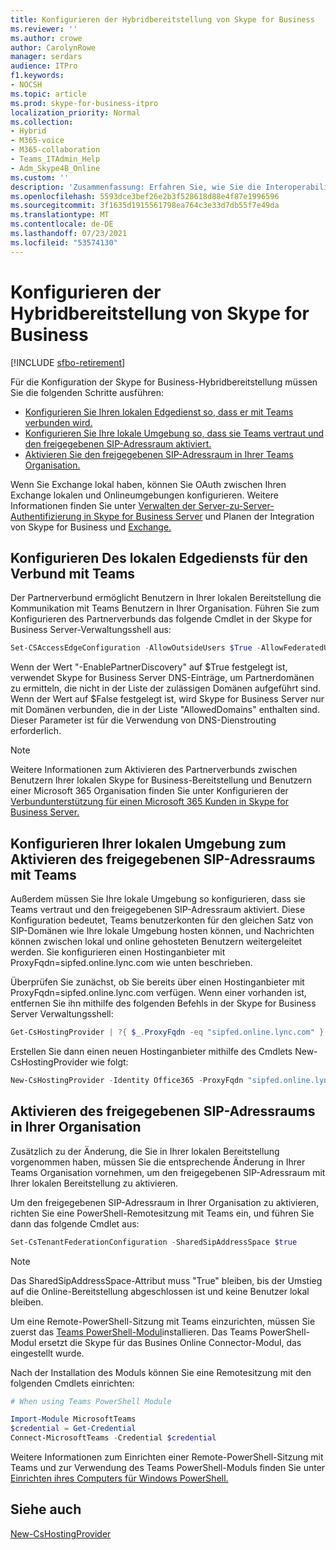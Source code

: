 ```yaml
---
title: Konfigurieren der Hybridbereitstellung von Skype for Business
ms.reviewer: ''
ms.author: crowe
author: CarolynRowe
manager: serdars
audience: ITPro
f1.keywords:
- NOCSH
ms.topic: article
ms.prod: skype-for-business-itpro
localization_priority: Normal
ms.collection:
- Hybrid
- M365-voice
- M365-collaboration
- Teams_ITAdmin_Help
- Adm_Skype4B_Online
ms.custom: ''
description: 'Zusammenfassung: Erfahren Sie, wie Sie die Interoperabilität zwischen Ihrer lokalen Bereitstellung und Teams konfigurieren.'
ms.openlocfilehash: 5593dce3bef26e2b3f528618d88e4f87e1996596
ms.sourcegitcommit: 3f1635d1915561798ea764c3e33d7db55f7e49da
ms.translationtype: MT
ms.contentlocale: de-DE
ms.lasthandoff: 07/23/2021
ms.locfileid: "53574130"
---
```

# <a name="configure-skype-for-business-hybrid"></a>Konfigurieren der Hybridbereitstellung von Skype for Business

[!INCLUDE [sfbo-retirement](../../Hub/includes/sfbo-retirement.md)]

Für die Konfiguration der Skype for Business-Hybridbereitstellung müssen Sie die folgenden Schritte ausführen:

- [Konfigurieren Sie Ihren lokalen Edgedienst so, dass er mit Teams verbunden wird.](#configure-your-on-premises-edge-service-to-federate-with-teams)
- [Konfigurieren Sie Ihre lokale Umgebung so, dass sie Teams vertraut und den freigegebenen SIP-Adressraum aktiviert.](#configure-your-on-premises-environment-to-enable-shared-sip-address-space-with-teams)
- [Aktivieren Sie den freigegebenen SIP-Adressraum in Ihrer Teams Organisation.](#enable-shared-sip-address-space-in-your-organization)

Wenn Sie Exchange lokal haben, können Sie OAuth zwischen Ihren Exchange lokalen und Onlineumgebungen konfigurieren. Weitere Informationen finden Sie unter [Verwalten der Server-zu-Server-Authentifizierung in Skype for Business Server](../../SfbServer/manage/authentication/server-to-server-and-partner-applications.md) und Planen der Integration von Skype for Business und [Exchange.](../../SfbServer/plan-your-deployment/integrate-with-exchange/integrate-with-exchange.md#feature_support) 
  
## <a name="configure-your-on-premises-edge-service-to-federate-with-teams"></a>Konfigurieren Des lokalen Edgediensts für den Verbund mit Teams

Der Partnerverbund ermöglicht Benutzern in Ihrer lokalen Bereitstellung die Kommunikation mit Teams Benutzern in Ihrer Organisation. Führen Sie zum Konfigurieren des Partnerverbunds das folgende Cmdlet in der Skype for Business Server-Verwaltungsshell aus:
  
```PowerShell
Set-CSAccessEdgeConfiguration -AllowOutsideUsers $True -AllowFederatedUsers $True -EnablePartnerDiscovery $True -UseDnsSrvRouting
```

Wenn der Wert "-EnablePartnerDiscovery" auf $True festgelegt ist, verwendet Skype for Business Server DNS-Einträge, um Partnerdomänen zu ermitteln, die nicht in der Liste der zulässigen Domänen aufgeführt sind. Wenn der Wert auf $False festgelegt ist, wird Skype for Business Server nur mit Domänen verbunden, die in der Liste "AllowedDomains" enthalten sind. Dieser Parameter ist für die Verwendung von DNS-Dienstrouting erforderlich.

> [!NOTE]
> Weitere Informationen zum Aktivieren des Partnerverbunds zwischen Benutzern Ihrer lokalen Skype for Business-Bereitstellung und Benutzern einer Microsoft 365 Organisation finden Sie unter Konfigurieren der [Verbundunterstützung für einen Microsoft 365 Kunden in Skype for Business Server.](../../SfbServer/manage/federation-and-external-access/federation-support/configuring-federation-support.md)


## <a name="configure-your-on-premises-environment-to-enable-shared-sip-address-space-with-teams"></a>Konfigurieren Ihrer lokalen Umgebung zum Aktivieren des freigegebenen SIP-Adressraums mit Teams

Außerdem müssen Sie Ihre lokale Umgebung so konfigurieren, dass sie Teams vertraut und den freigegebenen SIP-Adressraum aktiviert. Diese Konfiguration bedeutet, Teams benutzerkonten für den gleichen Satz von SIP-Domänen wie Ihre lokale Umgebung hosten können, und Nachrichten können zwischen lokal und online gehosteten Benutzern weitergeleitet werden. Sie konfigurieren einen Hostinganbieter mit ProxyFqdn=sipfed.online.lync.com wie unten beschrieben.

Überprüfen Sie zunächst, ob Sie bereits über einen Hostinganbieter mit ProxyFqdn=sipfed.online.lync.com verfügen. Wenn einer vorhanden ist, entfernen Sie ihn mithilfe des folgenden Befehls in der Skype for Business Server Verwaltungsshell:

```PowerShell
Get-CsHostingProvider | ?{ $_.ProxyFqdn -eq "sipfed.online.lync.com" } | Remove-CsHostingProvider
```

Erstellen Sie dann einen neuen Hostinganbieter mithilfe des Cmdlets New-CsHostingProvider wie folgt: 

```PowerShell
New-CsHostingProvider -Identity Office365 -ProxyFqdn "sipfed.online.lync.com" -Enabled $true -EnabledSharedAddressSpace $true -HostsOCSUsers $true -VerificationLevel UseSourceVerification -IsLocal $false -AutodiscoverUrl https://webdir.online.lync.com/Autodiscover/AutodiscoverService.svc/root 
```

 ## <a name="enable-shared-sip-address-space-in-your-organization"></a>Aktivieren des freigegebenen SIP-Adressraums in Ihrer Organisation
  
Zusätzlich zu der Änderung, die Sie in Ihrer lokalen Bereitstellung vorgenommen haben, müssen Sie die entsprechende Änderung in Ihrer Teams Organisation vornehmen, um den freigegebenen SIP-Adressraum mit Ihrer lokalen Bereitstellung zu aktivieren.  

Um den freigegebenen SIP-Adressraum in Ihrer Organisation zu aktivieren, richten Sie eine PowerShell-Remotesitzung mit Teams ein, und führen Sie dann das folgende Cmdlet aus:
  
```PowerShell
Set-CsTenantFederationConfiguration -SharedSipAddressSpace $true
```

> [!NOTE]
> Das SharedSipAddressSpace-Attribut muss "True" bleiben, bis der Umstieg auf die Online-Bereitstellung abgeschlossen ist und keine Benutzer lokal bleiben. 
  
Um eine Remote-PowerShell-Sitzung mit Teams einzurichten, müssen Sie zuerst das [Teams PowerShell-Modul](/microsoftteams/teams-powershell-install)installieren. Das Teams PowerShell-Modul ersetzt die Skype für das Busines Online Connector-Modul, das eingestellt wurde.
  
Nach der Installation des Moduls können Sie eine Remotesitzung mit den folgenden Cmdlets einrichten:
   ```powershell
   # When using Teams PowerShell Module

   Import-Module MicrosoftTeams
   $credential = Get-Credential
   Connect-MicrosoftTeams -Credential $credential
   ```

Weitere Informationen zum Einrichten einer Remote-PowerShell-Sitzung mit Teams und zur Verwendung des Teams PowerShell-Moduls finden Sie unter [Einrichten ihres Computers für Windows PowerShell.](../../SfbOnline/set-up-your-computer-for-windows-powershell/set-up-your-computer-for-windows-powershell.md)
  


## <a name="see-also"></a>Siehe auch

[New-CsHostingProvider](/powershell/module/skype/new-cshostingprovider?view=skype-ps)
